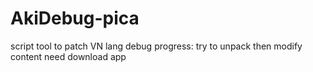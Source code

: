 # AkiDebug-pica
script tool to patch VN lang
debug progress: try to unpack then modify content
need download app
